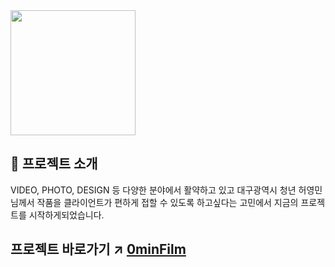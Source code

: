 <img src="https://github.com/NaruHodai/ominFilm-project/assets/84564138/aa41b937-9ea2-4575-871d-fc2dfdf72d4d" width="200">



## 📁 프로젝트 소개
VIDEO, PHOTO, DESIGN 등 다양한 분야에서 활약하고 있고 대구광역시 청년 허영민님께서
작품을 클라이언트가 편하게 접할 수 있도록 하고싶다는 고민에서 지금의 프로젝트를 시작하게되었습니다.



##  프로젝트 바로가기 ↗️ [0minFilm](https://0minfilm.com/)
